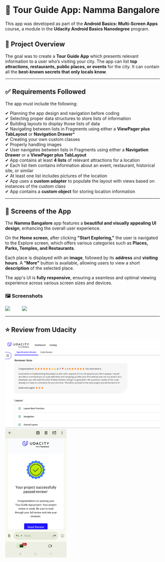 # 📌 Tour Guide App: Namma Bangalore

This app was developed as part of the **Android Basics: Multi-Screen Apps** course, a module in the **Udacity Android Basics Nanodegree** program.

## 📖 Project Overview

The goal was to create a **Tour Guide App** which presents relevant information to a user who’s visiting your city. The app can list **top attractions, restaurants, public places, or events** for the city. It can contain all the **best-known secrets that only locals know**.

---

## ✅ Requirements Followed

The app must include the following:

✔ Planning the app design and navigation before coding  
✔ Selecting proper data structures to store lists of information  
✔ Building layouts to display those lists of data  
✔ Navigating between lists in Fragments using either a **ViewPager plus TabLayout** or **Navigation Drawer***  
✔ Creating your own custom classes  
✔ Properly handling images  
✔ User navigates between lists in Fragments using either a **Navigation Drawer** or a **ViewPager plus TabLayout**  
✔ App contains at least **4 lists** of relevant attractions for a location  
✔ Each list item contains information about an event, restaurant, historical site, or similar  
✔ At least one list includes pictures of the location  
✔ App uses a **custom adapter** to populate the layout with views based on instances of the custom class  
✔ App contains a **custom object** for storing location information  

---

## 📱 Screens of the App

The **Namma Bangalore** app features a **beautiful and visually appealing UI design**, enhancing the overall user experience.

On the **Home screen**, after clicking **"Start Exploring,"** the user is navigated to the Explore screen, which offers various categories such as **Places, Parks, Temples, and Restaurants**.  

Each place is displayed with an **image**, followed by its **address** and **visiting hours**.  A **"More"** button is available, allowing users to view a short **description** of the selected place.  

The app's UI is **fully responsive**, ensuring a seamless and optimal viewing experience across various screen sizes and devices.

### 🖼️ Screenshots  
  <img src="Screens/IMG_20250331_000120.jpg" width="300"> &nbsp;&nbsp;&nbsp;&nbsp;&nbsp;&nbsp;&nbsp;&nbsp;
  <img src="Screens/IMG_20250331_000151.jpg" width="300">&nbsp;&nbsp;&nbsp;&nbsp;&nbsp;&nbsp;&nbsp;&nbsp;

---

## ⭐ Review from Udacity

  <img src="tourguide/tour_guide_portal review.png" width="700">
  <img src="tourguide/nammaBamgaloreEmailReview.jpg" width="200">
